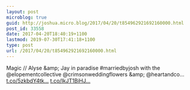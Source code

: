 ```yaml
---
layout: post
microblog: true
guid: http://joshua.micro.blog/2017/04/20/t854962921692160000.html
post_id: 33558
date: 2017-04-20T18:40:19+1100
lastmod: 2019-07-30T17:41:18+1100
type: post
url: /2017/04/20/t854962921692160000.html
---
```

Magic // Alyse &amp;amp; Jay in paradise #marriedbyjosh with the @elopementcollective @crimsonweddingflowers &amp;amp; @heartandco… [t.co/5zkbdY4tk...](https://t.co/5zkbdY4tkG) [t.co/IkJT1BiHJ...](https://t.co/IkJT1BiHJ5)
